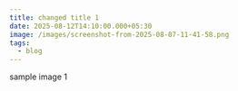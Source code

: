 ```yaml
---
title: changed title 1
date: 2025-08-12T14:10:00.000+05:30
image: /images/screenshot-from-2025-08-07-11-41-58.png
tags:
  - blog
---
```

sample image 1

